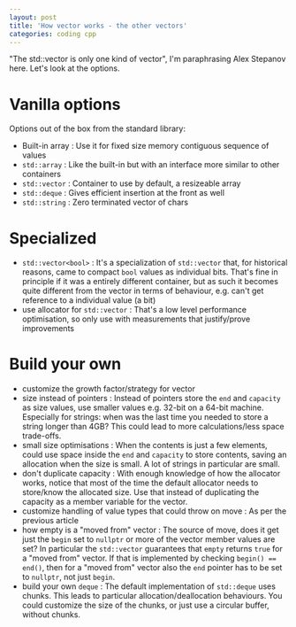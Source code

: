 ```yaml
---
layout: post
title: 'How vector works - the other vectors'
categories: coding cpp
---
```


"The std::vector is only one kind of vector", I'm paraphrasing Alex Stepanov
here. Let's look at the options.


# Vanilla options

Options out of the box from the standard library:

- Built-in array
: Use it for fixed size memory contiguous sequence of values
- `std::array`
: Like the built-in but with an interface more similar to other containers
- `std::vector`
: Container to use by default, a resizeable array
- `std::deque`
: Gives efficient insertion at the front as well
- `std::string`
: Zero terminated vector of chars

# Specialized

- `std::vector<bool>`
: It's a specialization of `std::vector` that, for historical reasons, came to
compact `bool` values as individual bits. That's fine in principle if it was a
entirely different container, but as such it becomes quite different from the
vector in terms of behaviour, e.g. can't get reference to a individual value (a
bit)
- use allocator for `std::vector`
: That's a low level performance optimisation, so only use with measurements
that justify/prove improvements


# Build your own

- customize the growth factor/strategy for vector
- size instead of pointers
: Instead of pointers store the `end` and `capacity` as size values, use
smaller values e.g. 32-bit on a 64-bit machine. Especially for strings: when
was the last time you needed to store a string longer than 4GB? This could lead
to more calculations/less space trade-offs.
- small size optimisations
: When the contents is just a few elements, could use space inside the `end`
and `capacity` to store contents, saving an allocation when the size is small.
A lot of strings in particular are small.
- don't duplicate capacity
: With enough knowledge of how the allocator works, notice that most of the
time the default allocator needs to store/know the allocated size. Use that
instead of duplicating the capacity as a member variable for the vector.
- customize handling of value types that could throw on move
: As per the previous article
- how empty is a "moved from" vector
: The source of move, does it get just the `begin` set to `nullptr` or more of
the vector member values are set? In particular the `std::vector` guarantees
that `empty` returns `true` for a "moved from" vector. If that is implemented
by checking `begin() == end()`, then for a "moved from" vector also the `end`
pointer has to be set to `nullptr`, not just `begin`.
- build your own `deque`
: The default implementation of `std::deque` uses chunks. This leads to
particular allocation/deallocation behaviours. You could customize the size of
the chunks, or just use a circular buffer, without chunks.

